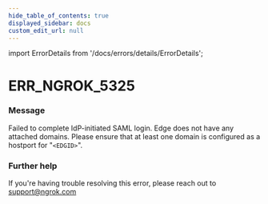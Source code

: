 ```yaml
---
hide_table_of_contents: true
displayed_sidebar: docs
custom_edit_url: null
---
```


import ErrorDetails from '/docs/errors/details/ErrorDetails';

# ERR_NGROK_5325

### Message
Failed to complete IdP-initiated SAML login. Edge does not have any attached domains. Please ensure that at least one domain is configured as a hostport for "`<EDGID>`".

### Further help
If you're having trouble resolving this error, please reach out to [support@ngrok.com](mailto:support@ngrok.com?subject=Help%20with%20ERR_NGROK_5325)

<ErrorDetails error='err_ngrok_5325' />
